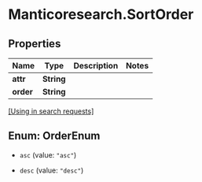 # Manticoresearch.SortOrder

## Properties

Name | Type | Description | Notes
------------ | ------------- | ------------- | -------------
**attr** | **String** |  | 
**order** | **String** |  | 

[[Using in search requests]](SearchApi.md#SortOrder)




## Enum: OrderEnum


* `asc` (value: `"asc"`)

* `desc` (value: `"desc"`)




